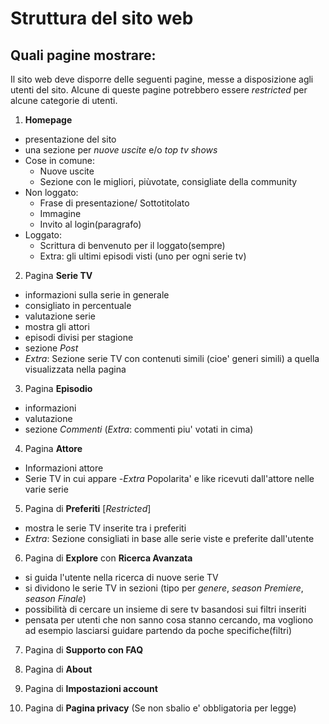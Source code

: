 # Struttura del sito web

## Quali pagine mostrare:
Il sito web deve disporre delle seguenti pagine, messe a disposizione agli utenti del sito.
Alcune di queste pagine potrebbero essere *restricted* per alcune categorie di utenti.

1. **Homepage**
  - presentazione del sito
  - una sezione per *nuove uscite* e/o *top tv shows*
  - Cose in comune:
      - Nuove uscite 
      - Sezione con le migliori, piùvotate, consigliate della community
  - Non loggato: 
  	- Frase di presentazione/ Sottotitolato
	- Immagine
	- Invito al login(paragrafo)
  - Loggato: 
  	- Scrittura di benvenuto per il loggato(sempre)
	- Extra: gli ultimi episodi visti (uno per ogni serie tv)

2. Pagina **Serie TV**
  - informazioni sulla serie in generale
  - consigliato in percentuale
  - valutazione serie
  - mostra gli attori
  - episodi divisi per stagione 
  - sezione *Post*
  - *Extra*: Sezione serie TV  con contenuti simili (cioe' generi simili) a quella visualizzata nella pagina
  
3. Pagina **Episodio**
  - informazioni
  - valutazione
  - sezione *Commenti* (*Extra*: commenti piu' votati in cima)
  
4. Pagina **Attore**
  - Informazioni attore
  - Serie TV in cui appare
  -*Extra* Popolarita' e like ricevuti dall'attore nelle varie serie

5. Pagina di **Preferiti** \[*Restricted*\] 
  - mostra le serie TV inserite tra i preferiti
  - *Extra*: Sezione consigliati in base alle serie viste e preferite dall'utente


6. Pagina di **Explore** con **Ricerca Avanzata**
  - si guida l'utente nella ricerca di nuove serie TV
  - si dividono le serie TV in sezioni (tipo per *genere*, *season Premiere*, *season Finale*) 
  - possibilità di cercare un insieme di sere tv basandosi sui filtri inseriti
  - pensata per utenti che non sanno cosa stanno cercando, ma vogliono ad esempio lasciarsi guidare partendo da poche specifiche(filtri)

7. Pagina di **Supporto con FAQ**

8. Pagina di **About**

9. Pagina di **Impostazioni account**

10. Pagina di **Pagina privacy** (Se non sbalio e' obbligatoria per legge)

